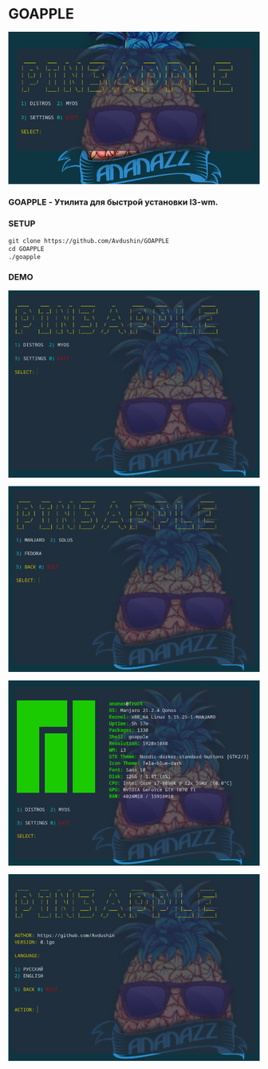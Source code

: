 # GOAPPLE

<div align="center">
	<img src="assets/logo.png">    
</div>



### GOAPPLE - Утилита для быстрой установки I3-wm.

### SETUP

```text
git clone https://github.com/Avdushin/GOAPPLE
cd GOAPPLE
./goapple
```

### DEMO

![mm](assets/mm.png)

![dm](assets/dm.png)

![myos](assets/myos.png)

![settings](assets/settings.png)
